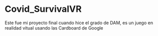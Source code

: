 # Covid_SurvivalVR
Este fue mi proyecto final cuando hice el grado de DAM, es un juego en realidad vitual usando las Cardboard de Google
